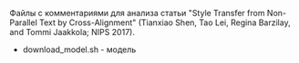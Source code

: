 Файлы с комментариями для анализа статьи "Style Transfer from Non-Parallel Text by Cross-Alignment" (Tianxiao Shen, Tao Lei, Regina Barzilay, and Tommi Jaakkola; NIPS 2017).
- download_model.sh - модель
  
